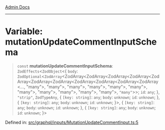 [Admin Docs](/)

***

# Variable: mutationUpdateCommentInputSchema

> `const` **mutationUpdateCommentInputSchema**: `ZodEffects`\<`ZodObject`\<\{ `body`: `ZodOptional`\<`ZodArray`\<ZodArray\<ZodArray\<ZodArray\<ZodArray\<ZodArray\<ZodArray\<ZodArray\<ZodArray\<ZodArray\<ZodArray\<ZodArray\<..., "many"\>, "many"\>, "many"\>, "many"\>, "many"\>, "many"\>, "many"\>, "many"\>, "many"\>, "many"\>, "many"\>, `"many"`\>\>; `id`: `any`; \}, `"strip"`, `ZodTypeAny`, \{ `[key: string]`: `any`;  `body`: `unknown`; `id`: `unknown`; \}, \{ `[key: string]`: `any`;  `body`: `unknown`; `id`: `unknown`; \}\>, \{ `[key: string]`: `any`;  `body`: `unknown`; `id`: `unknown`; \}, \{ `[key: string]`: `any`;  `body`: `unknown`; `id`: `unknown`; \}\>

Defined in: [src/graphql/inputs/MutationUpdateCommentInput.ts:5](https://github.com/syedali237/talawa-api/blob/8c6154f4daaa502448d207545feda14b4d146e99/src/graphql/inputs/MutationUpdateCommentInput.ts#L5)
